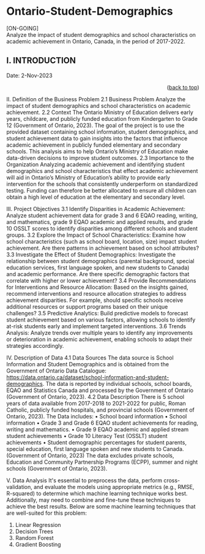 # Ontario-Student-Demographics
[ON-GOING] <br />
Analyze the impact of student demographics and school characteristics on academic achievement in Ontario, Canada, in the period of 2017-2022. 

<!-- INTRODUCTION -->
## I. INTRODUCTION
Date: 2-Nov-2023
<p align="right">(<a href="#readme-top">back to top</a>)</p>

II. Definition of the Business Problem
2.1 Business Problem
Analyze the impact of student demographics and school characteristics on academic achievement. 
2.2 Context
The Ontario Ministry of Education delivers early years, childcare, and publicly funded education from Kindergarten to Grade 12 (Government of Ontario, 2023). The goal of the project is to use the provided dataset containing school information, student demographics, and student achievement data to gain insights into the factors that influence academic achievement in publicly funded elementary and secondary schools. This analysis aims to help Ontario’s Ministry of Education make data-driven decisions to improve student outcomes.
2.3 Importance to the Organization
Analyzing academic achievement and identifying student demographics and school characteristics that effect academic achievement will aid in Ontario’s Ministry of Education’s ability to provide early intervention for the schools that consistently underperform on standardized testing. Funding can therefore be better allocated to ensure all children can obtain a high level of education at the elementary and secondary level. 

III. Project Objectives
3.1 Identify Disparities in Academic Achievement: Analyze student achievement data for grade 3 and 6 EQAO reading, writing, and mathematics, grade 9 EQAO academic and applied results, and grade 10 OSSLT scores to identify disparities among different schools and student groups.
3.2 Explore the Impact of School Characteristics: Examine how school characteristics (such as school board, location, size) impact student achievement. Are there patterns in achievement based on school attributes?
3.3 Investigate the Effect of Student Demographics: Investigate the relationship between student demographics (parental background, special education services, first language spoken, and new students to Canada) and academic performance. Are there specific demographic factors that correlate with higher or lower achievement?
3.4 Provide Recommendations for Interventions and Resource Allocation: Based on the insights gained, recommend interventions and resource allocation strategies to address achievement disparities. For example, should specific schools receive additional resources or support programs based on their unique challenges?
3.5 Predictive Analytics: Build predictive models to forecast student achievement based on various factors, allowing schools to identify at-risk students early and implement targeted interventions.
3.6 Trends Analysis: Analyze trends over multiple years to identify any improvements or deterioration in academic achievement, enabling schools to adapt their strategies accordingly.

IV. Description of Data
4.1 Data Sources
The data source is School Information and Student Demographics and is obtained from the Government of Ontario Data Catalogue: https://data.ontario.ca/dataset/school-information-and-student-demographics. The data is reported by individual schools, school boards, EQAO and Statistics Canada and processed by the Government of Ontario (Government of Ontario, 2023). 
4.2 Data Description
There is 5 school years of data available from 2017-2018 to 2021-2022 for public, Roman Catholic, publicly funded hospitals, and provincial schools (Government of Ontario, 2023). 
The Data includes: 
•	School board information
•	School information 
•	Grade 3 and Grade 6 EQAO student achievements for reading, writing and mathematics. 
•	Grade 9 EQAO academic and applied stream student achievements 
•	Grade 10 Literacy Test (OSSLT) student achievements 
•	Student demographic percentages for student parents, special education, first language spoken and new students to Canada.  (Government of Ontario, 2023)
The data excludes private schools, Education and Community Partnership Programs (ECPP), summer and night schools (Government of Ontario, 2023). 

V. Data Analysis
It's essential to preprocess the data, perform cross-validation, and evaluate the models using appropriate metrics (e.g., RMSE, R-squared) to determine which machine learning technique works best. Additionally, may need to combine and fine-tune these techniques to achieve the best results.
Below are some machine learning techniques that are well-suited for this problem:
1.	Linear Regression
2.	Decision Trees
3.	Random Forest
4.	Gradient Boosting
